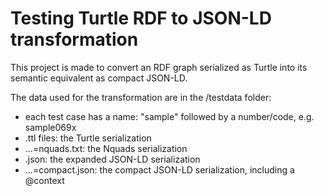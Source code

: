 # Testing Turtle RDF to JSON-LD transformation

This project is made to convert an RDF graph serialized as Turtle into its semantic equivalent as compact JSON-LD.

The data used for the transformation are in the /testdata folder:
* each test case has a name: "sample" followed by a number/code, e.g. sample069x
* .ttl files: the Turtle serialization
* ...=nquads.txt: the Nquads serialization
* .json: the expanded JSON-LD serialization
* ...=compact.json: the compact JSON-LD serialization, including a @context

